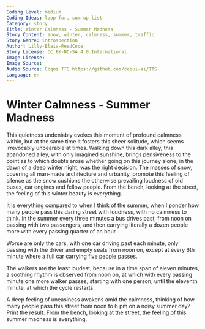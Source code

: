 ```yaml
---
Coding Level: medium
Coding Ideas: loop for, sum up list
Category: story
Title: Winter Calmness - Summer Madness
Story Content: snow, winter, calmness, summer, traffic
Story Genre: introspection
Author: Lilly-Elaia-ReedCode
Story License: CC BY-NC-SA 4.0 International
Image License:
Image Source:
Audio Source: Coqui TTS https://github.com/coqui-ai/TTS
Language: en
---
```


# Winter Calmness - Summer Madness

This quietness undeniably evokes this moment of profound calmness within, but at
the same time it fosters this sheer solitude, which seems irrevocably unbearable
at times. Walking down this dark alley, this abandoned alley, with only imagined
sunshine, brings pensiveness to the point as to which doubts arose whether going
on this journey alone, in the dawn of a deep winter night, was the right
decision. The masses of snow, covering all man-made architecture and urbanity,
promote this feeling of silence as the snow cushions the otherwise prevailing
loudness of old buses, car engines and fellow people. From the bench, looking at
the street, the feeling of this winter beauty is everything.

It is everything compared to when I think of the summer, when I ponder how many
people pass this daring street with loudness, with no calmness to think. In the
summer every three minutes a bus drives past, from noon on passing with two
passengers, and then carrying literally a dozen people more with every passing
quarter of an hour.

Worse are only the cars, with one car driving past each minute, only passing
with the driver and empty seats from noon on, except at every 6th minute where a
full car carrying five people passes.

The walkers are the least loudest, because in a time span of eleven minutes, a
soothing rhythm is observed from noon on, at which with every passing minute one
more walker passes, starting with one person, until the eleventh minute, at
which the cycle restarts.

A deep feeling of uneasiness awakens amid the calmness, thinking of how many
people pass this street from noon to 6 pm on a noisy summer day? Print the
result. From the bench, looking at the street, the feeling of this summer
madness is everything.
